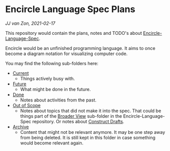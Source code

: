 Encircle Language Spec Plans
============================

*JJ van Zon, 2021-02-17*

This repository would contain the plans, notes and TODO's about [Encircle-Language-Spec](https://github.com/jjvanzon/Encircle-Language-Spec).

Encircle would be an unfinished programming language. It aims to once become a diagram notation for visualizing computer code.

You may find the following sub-folders here:

- [Current](https://github.com/jjvanzon/Encircle-Language-Spec-Plans/tree/master/1.%20Current)
    - Things actively busy with.
- [Future](https://github.com/jjvanzon/Encircle-Language-Spec-Plans/tree/master/2.%20Future)
    - What might be done in the future.
- [Done](https://github.com/jjvanzon/Encircle-Language-Spec-Plans/tree/master/3.%20Done)
    - Notes about activities from the past.
- [Out of Scope](https://github.com/jjvanzon/Encircle-Language-Spec-Plans/tree/master/4.%20Out%20of%20Scope)
    - Notes about topics that did not make it into the spec. That could be things part of the [Broader View](https://github.com/jjvanzon/Encircle-Language-Spec/tree/master/broader-view) sub-folder in the Encircle-Language-Spec repository. Or notes about [Construct Drafts](https://github.com/jjvanzon/Encircle-Language-Spec/tree/master/constructs-drafts).
- [Archive](https://github.com/jjvanzon/Encircle-Language-Spec-Plans/tree/master/5.%20Archive)
    - Content that might not be relevant anymore. It may be one step away from being deleted. It is still kept in this folder in case something would become relevant again.